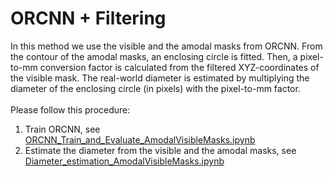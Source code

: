 # ORCNN + Filtering
In this method we use the visible and the amodal masks from ORCNN. From the contour of the amodal masks, an enclosing circle is fitted. Then, a pixel-to-mm conversion factor is calculated from the filtered XYZ-coordinates of the visible mask. The real-world diameter is estimated by multiplying the diameter of the enclosing circle (in pixels) with the pixel-to-mm factor. <br/> <br/>
Please follow this procedure: <br/>
   1. Train ORCNN, see [ORCNN_Train_and_Evaluate_AmodalVisibleMasks.ipynb](ORCNN_Train_and_Evaluate_AmodalVisibleMasks.ipynb)
   2. Estimate the diameter from the visible and the amodal masks, see [Diameter_estimation_AmodalVisibleMasks.ipynb](Diameter_estimation_AmodalVisibleMasks.ipynb)
